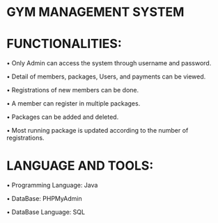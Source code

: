 # GYM MANAGEMENT SYSTEM

# FUNCTIONALITIES:

•	Only Admin can access the system through username and password.

•	Detail of members, packages, Users, and payments can be viewed.

•	Registrations of new members can be done.

•	A member can register in multiple packages.

•	Packages can be added and deleted.

•	Most running package is updated according to the number of registrations.



# LANGUAGE AND TOOLS: 

•	Programming Language: Java

•	DataBase: PHPMyAdmin

•	DataBase Language: SQL


